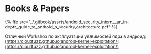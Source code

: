 # Books & Papers

{% file src="../.gitbook/assets/android\_security\_intern\_\_an\_in-depth\_guide\_to\_android\_s\_security\_architecture.pdf" %}

Отличный Workshop по эксплуатации уязвимостей ядра в андроид: [https://cloudfuzz.github.io/android-kernel-exploitation/](https://cloudfuzz.github.io/android-kernel-exploitation/)



